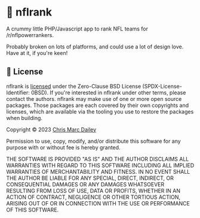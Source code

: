 # 🏈 nflrank

A crummy little PHP/Javascript app to rank NFL teams for /r/nflpowerrankers.

Probably broken on lots of platforms, and could use a lot of design love. Have at it, if you're keen!

## 📝 License
nflrank is [licensed](./LICENSE) under the Zero-Clause BSD License (SPDX-License-Identifier: 0BSD). If you're interested in nflrank under other terms, please contact the authors. nflrank may make use of one or more open source packages. Those packages are each covered by their own copyrights and licenses, which are available via the tooling you use to restore the packages when building.

Copyright © 2023 [Chris Marc Dailey](https://cmd.wtf)

Permission to use, copy, modify, and/or distribute this software for any purpose with or without fee is hereby granted.

THE SOFTWARE IS PROVIDED "AS IS" AND THE AUTHOR DISCLAIMS ALL WARRANTIES WITH REGARD TO THIS SOFTWARE INCLUDING ALL IMPLIED WARRANTIES OF MERCHANTABILITY AND FITNESS. IN NO EVENT SHALL THE AUTHOR BE LIABLE FOR ANY SPECIAL, DIRECT, INDIRECT, OR CONSEQUENTIAL DAMAGES OR ANY DAMAGES WHATSOEVER RESULTING FROM LOSS OF USE, DATA OR PROFITS, WHETHER IN AN ACTION OF CONTRACT, NEGLIGENCE OR OTHER TORTIOUS ACTION, ARISING OUT OF OR IN CONNECTION WITH THE USE OR PERFORMANCE OF THIS SOFTWARE.

